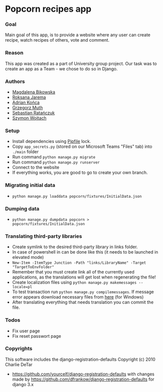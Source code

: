 # Popcorn recipes app

### Goal

Main goal of this app, is to provide a website where any user can create recipe, watch recipes of others, vote and
comment.

### Reason

This app was created as a part of University group project. Our task was to create an app as a Team - we chose to do so
in Django.

### Authors

- [Magdalena Bikowska](https://github.com/magda3033)
- [Roksana Jarema](https://github.com/nillyse)
- [Adrian Końca](https://github.com/AdrianKonca)
- [Grzegorz Muth](https://github.com/Grzesm)
- [Sebastian Ratańczuk](https://github.com/Ictis0)
- [Szymon Wojtach](https://github.com/szymoneiro)

### Setup

- Install dependencies using [Pipfile](https://pipenv-fork.readthedocs.io/en/latest/basics.html "Pipfile basics") lock.
- Copy `app_secrets.py` (stored on our Microsoft Teams "Files" tab) into `./main` folder
- Run command `python manage.py migrate`
- Run command `python manage.py runserver`
- Connect to the website
- If everything works, you are good to go to create your own branch.

### Migrating initial data

- `python manage.py loaddata popcorn/fixtures/InitialData.json`

### Dumping data

- `python manage.py dumpdata popcorn > popcorn/fixtures/InitialData.json`

### Translating third-party libraries

- Create symlink to the desired third-party library in links folder.
- In case of powershell in can be done like this (it needs to be launched in elevated mode)
- `New-Item -ItemType Junction -Path "links/LibraryName" -Target "TargetToEnvFolder"`
- Remember that you must create link all of the currently used applications, as the translations will get lost when
  regenerating the file!
- Create localization files using `python manage.py makemessages --locale=pl`
- To test transaction run `python manage.py compilemessages`. If message error appears download necessary files from [here](https://mlocati.github.io/articles/gettext-iconv-windows.html) (for Windows)
- After translating everything that needs translation you can commit the file.

### Todos

- Fix user page
- Fix reset passwort page

### Copyrights

This software includes the django-registration-defaults Copyright (c) 2010 Charlie DeTar

- https://github.com/yourcelf/django-registration-defaults
  with changes made by https://github.com/dfrankow/django-registration-defaults for django 3.x
